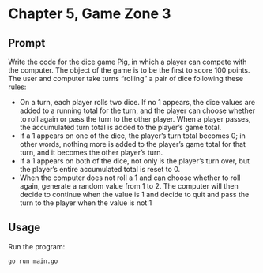 # Chapter 5, Game Zone 3

## Prompt

Write the code for the dice game Pig, in which a player can compete with the
computer. The object of the game is to be the first to score 100 points. The user
and computer take turns “rolling” a pair of dice following these rules:

- On a turn, each player rolls two dice. If no 1 appears, the dice values are added
to a running total for the turn, and the player can choose whether to roll again
or pass the turn to the other player. When a player passes, the accumulated
turn total is added to the player’s game total.
- If a 1 appears on one of the dice, the player’s turn total becomes 0; in other
words, nothing more is added to the player’s game total for that turn, and it
becomes the other player’s turn.
- If a 1 appears on both of the dice, not only is the player’s turn over, but the
player’s entire accumulated total is reset to 0.
- When the computer does not roll a 1 and can choose whether to roll again,
generate a random value from 1 to 2. The computer will then decide to
continue when the value is 1 and decide to quit and pass the turn to the player
when the value is not 1

## Usage

Run the program:
```bash
go run main.go
